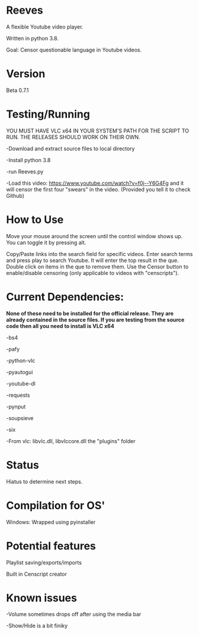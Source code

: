 # Reeves

A flexible Youtube video player.

Written in python 3.8.

Goal: Censor questionable language in Youtube videos.

# Version

Beta 0.7.1

# Testing/Running
YOU MUST HAVE VLC x64 IN YOUR SYSTEM'S PATH FOR THE SCRIPT TO RUN.
THE RELEASES SHOULD WORK ON THEIR OWN.

-Download and extract source files to local directory

-Install python 3.8

-run Reeves.py

-Load this video: https://www.youtube.com/watch?v=f0j--Y6G4Fg and it will censor the first four "swears" in the video. (Provided you tell it to check Github)

# How to Use

Move your mouse around the screen until the control window shows up. You can toggle it by pressing alt.

Copy/Paste links into the search field for specific videos. Enter search terms and press play to search Youtube. It will enter the top result in the que. Double click on items in the que to remove them. Use the Censor button to enable/disable censoring (only applicable to videos with "censcripts").

# Current Dependencies:

**None of these need to be installed for the official release. They are already contained in the source files. If you are testing from the source code then all you need to install is VLC x64**

-bs4

-pafy

-python-vlc

-pyautogui

-youtube-dl

-requests

-pynput

-soupsieve

-six

-From vlc: libvlc.dll, libvlccore.dll the "plugins" folder

# Status

Hiatus to determine next steps.

# Compilation for OS'

Windows: Wrapped using pyinstaller

# Potential features

Playlist saving/exports/imports

Built in Censcript creator

# Known issues

-Volume sometimes drops off after using the media bar

-Show/Hide is a bit finiky

